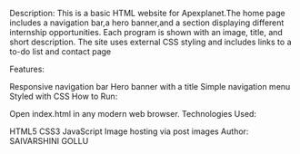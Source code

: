 Description:
This is a basic HTML website for Apexplanet.The home page includes a navigation bar,a hero banner,and a section displaying different internship opportunities. Each program is shown with an image, title, and short description. The site uses external CSS styling and includes links to a to-do list and contact page 

Features:

Responsive navigation bar
Hero banner with a title
Simple navigation menu
Styled with CSS
How to Run:

Open index.html in any modern web browser.
Technologies Used:

HTML5
CSS3
JavaScript 
Image hosting via post images
Author:
SAIVARSHINI GOLLU